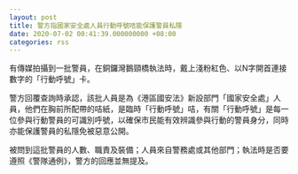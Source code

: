 ```yaml
---
layout: post
title: 警方指國家安全處人員行動呼號咭能保護警員私隱
date: 2020-07-02 00:41:39.000000000 +08:00
categories: rss
---
```


有傳媒拍攝到一批警員，在銅鑼灣鵝頸橋執法時，戴上淺粉紅色、以N字開首連接數字的「行動呼號」卡。

警方回覆查詢時承認，該批人員是為《港區國安法》新設部門「國家安全處」人員，他們在胸前所配帶的咭紙，是臨時「行動呼號」咭，有關「行動呼號」是每一位參與行動警員的可識別呼號，以確保市民能有效辨識參與行動的警員身分，同時亦能保護警員的私隱免被惡意公開。

被問到這批警員的人數、職責及裝備；人員來自警務處或其他部門；執法時是否要遵照《警隊通例》，警方的回應並無提及。
